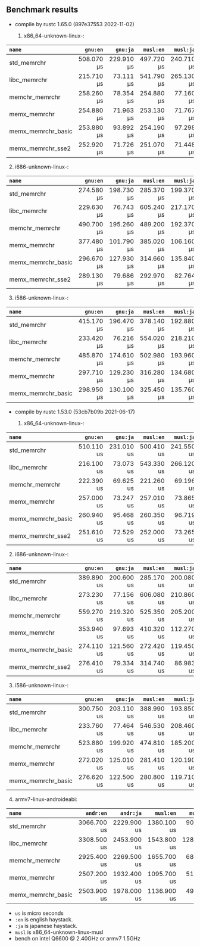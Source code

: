 ## Benchmark results

- compile by rustc 1.65.0 (897e37553 2022-11-02)

  1. x86_64-unknown-linux-:

|         `name`          |  `gnu:en`   |  `gnu:ja`   |  `musl:en`  |  `musl:ja`  |
|:------------------------|------------:|------------:|------------:|------------:|
| std_memrchr             |  508.070 µs |  229.910 µs |  497.720 µs |  240.710 µs |
| libc_memrchr            |  215.710 µs |   73.111 µs |  541.790 µs |  265.130 µs |
| memchr_memrchr          |  258.260 µs |   78.354 µs |  254.880 µs |   77.160 µs |
| memx_memrchr            |  254.880 µs |   71.963 µs |  253.130 µs |   71.767 µs |
| memx_memrchr_basic      |  253.880 µs |   93.892 µs |  254.190 µs |   97.298 µs |
| memx_memrchr_sse2       |  252.920 µs |   71.726 µs |  251.070 µs |   71.448 µs |

  2. i686-unknown-linux-:

|         `name`          |  `gnu:en`   |  `gnu:ja`   |  `musl:en`  |  `musl:ja`  |
|:------------------------|------------:|------------:|------------:|------------:|
| std_memrchr             |  274.580 µs |  198.730 µs |  285.370 µs |  199.370 µs |
| libc_memrchr            |  229.630 µs |   76.743 µs |  605.240 µs |  217.170 µs |
| memchr_memrchr          |  490.700 µs |  195.260 µs |  489.200 µs |  192.370 µs |
| memx_memrchr            |  377.480 µs |  101.790 µs |  385.020 µs |  106.160 µs |
| memx_memrchr_basic      |  296.670 µs |  127.930 µs |  314.660 µs |  135.840 µs |
| memx_memrchr_sse2       |  289.130 µs |   79.686 µs |  292.970 µs |   82.764 µs |

  3. i586-unknown-linux-:

|         `name`          |  `gnu:en`   |  `gnu:ja`   |  `musl:en`  |  `musl:ja`  |
|:------------------------|------------:|------------:|------------:|------------:|
| std_memrchr             |  415.170 µs |  196.470 µs |  378.140 µs |  192.880 µs |
| libc_memrchr            |  233.420 µs |   76.216 µs |  554.020 µs |  218.210 µs |
| memchr_memrchr          |  485.870 µs |  174.610 µs |  502.980 µs |  193.960 µs |
| memx_memrchr            |  297.710 µs |  129.230 µs |  316.280 µs |  134.680 µs |
| memx_memrchr_basic      |  298.950 µs |  130.100 µs |  325.450 µs |  135.760 µs |


- compile by rustc 1.53.0 (53cb7b09b 2021-06-17)

  1. x86_64-unknown-linux-:

|         `name`          |  `gnu:en`   |  `gnu:ja`   |  `musl:en`  |  `musl:ja`  |
|:------------------------|------------:|------------:|------------:|------------:|
| std_memrchr             |  510.110 us |  231.010 us |  500.410 us |  241.550 us |
| libc_memrchr            |  216.100 us |   73.073 us |  543.330 us |  266.120 us |
| memchr_memrchr          |  222.390 us |   69.625 us |  221.260 us |   69.196 us |
| memx_memrchr            |  257.000 us |   73.247 us |  257.010 us |   73.865 us |
| memx_memrchr_basic      |  260.940 us |   95.468 us |  260.350 us |   96.719 us |
| memx_memrchr_sse2       |  251.610 us |   72.529 us |  252.000 us |   73.265 us |

  2. i686-unknown-linux-:

|         `name`          |  `gnu:en`   |  `gnu:ja`   |  `musl:en`  |  `musl:ja`  |
|:------------------------|------------:|------------:|------------:|------------:|
| std_memrchr             |  389.890 us |  200.600 us |  285.170 us |  200.080 us |
| libc_memrchr            |  273.230 us |   77.156 us |  606.080 us |  210.860 us |
| memchr_memrchr          |  559.270 us |  219.320 us |  525.350 us |  205.200 us |
| memx_memrchr            |  353.940 us |   97.693 us |  410.320 us |  112.270 us |
| memx_memrchr_basic      |  274.110 us |  121.560 us |  272.420 us |  119.450 us |
| memx_memrchr_sse2       |  276.410 us |   79.334 us |  314.740 us |   86.983 us |

  3. i586-unknown-linux-:

|         `name`          |  `gnu:en`   |  `gnu:ja`   |  `musl:en`  |  `musl:ja`  |
|:------------------------|------------:|------------:|------------:|------------:|
| std_memrchr             |  300.750 us |  203.110 us |  388.990 us |  193.850 us |
| libc_memrchr            |  233.760 us |   77.464 us |  546.530 us |  208.460 us |
| memchr_memrchr          |  523.880 us |  199.920 us |  474.810 us |  185.200 us |
| memx_memrchr            |  272.020 us |  125.010 us |  281.410 us |  120.190 us |
| memx_memrchr_basic      |  276.620 us |  122.500 us |  280.800 us |  119.710 us |

  4. armv7-linux-androideabi:

|         `name`          |  `andr:en`  |  `andr:ja`  |  `musl:en`  |  `musl:ja`  |
|:------------------------|------------:|------------:|------------:|------------:|
| std_memrchr             | 3066.700 us | 2229.900 us | 1380.100 us |  905.320 us |
| libc_memrchr            | 3308.500 us | 2453.900 us | 1543.800 us | 1285.000 us |
| memchr_memrchr          | 2925.400 us | 2269.500 us | 1655.700 us |  687.610 us |
| memx_memrchr            | 2507.200 us | 1932.400 us | 1095.700 us |  516.470 us |
| memx_memrchr_basic      | 2503.900 us | 1978.000 us | 1136.900 us |  496.970 us |

- `us` is micro seconds
- `:en` is english haystack.
- `:ja` is japanese haystack.
- `musl` is x86_64-unknown-linux-musl
- bench on intel Q6600 @ 2.40GHz or armv7 1.5GHz
